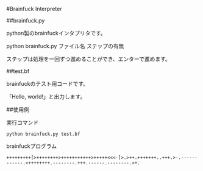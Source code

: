#Brainfuck Interpreter

##brainfuck.py

python製のbrainfuckインタプリタです。

python brainfuck.py ファイル名 ステップの有無

ステップは処理を一回ずつ進めることができ、エンターで進めます。

##test.bf

brainfuckのテスト用コードです。

「Hello, world!」と出力します。

##使用例

実行コマンド
```
python brainfuck.py test.bf
```

brainfuckプログラム
```
+++++++++[>++++++++>+++++++++++>+++++<<<-]>.>++.+++++++..+++.>-.------------.<++++++++.--------.+++.------.--------.>+.
```
